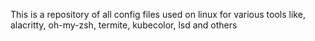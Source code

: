 This is a repository of all config files used on linux for various tools
like, alacritty, oh-my-zsh, termite, kubecolor, lsd and others 
